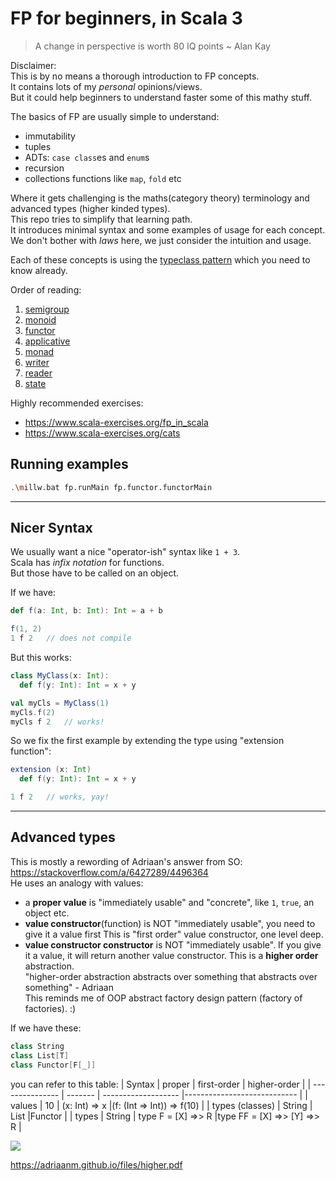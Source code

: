 # FP for beginners, in Scala 3

> A change in perspective is worth 80 IQ points ~ Alan Kay


Disclaimer:  
This is by no means a thorough introduction to FP concepts.  
It contains lots of my *personal* opinions/views.  
But it could help beginners to understand faster some of this mathy stuff.

The basics of FP are usually simple to understand:
- immutability
- tuples
- ADTs: `case class`es and `enum`s
- recursion
- collections functions like `map`, `fold` etc


Where it gets challenging is the maths(category theory) terminology and advanced types (higher kinded types).  
This repo tries to simplify that learning path.  
It introduces minimal syntax and some examples of usage for each concept.  
We don't bother with *laws* here, we just consider the intuition and usage.  

Each of these concepts is using the [typeclass pattern](https://docs.scala-lang.org/scala3/book/ca-type-classes.html) which you need to know already.

Order of reading:  
1. [semigroup](https://github.com/sake92/fp4noobs/tree/main/fp/src/main/scala/fp/semigroup)
1. [monoid](https://github.com/sake92/fp4noobs/tree/main/fp/src/main/scala/fp/monoid)
1. [functor](https://github.com/sake92/fp4noobs/tree/main/fp/src/main/scala/fp/functor)
1. [applicative](https://github.com/sake92/fp4noobs/tree/main/fp/src/main/scala/fp/applicative)
1. [monad](https://github.com/sake92/fp4noobs/tree/main/fp/src/main/scala/fp/monad)
1. [writer](https://github.com/sake92/fp4noobs/tree/main/fp/src/main/scala/fp/writer)
1. [reader](https://github.com/sake92/fp4noobs/tree/main/fp/src/main/scala/fp/reader)
1. [state](https://github.com/sake92/fp4noobs/tree/main/fp/src/main/scala/fp/state)


Highly recommended exercises:
- https://www.scala-exercises.org/fp_in_scala
- https://www.scala-exercises.org/cats

## Running examples

```bash
.\millw.bat fp.runMain fp.functor.functorMain
```

---
## Nicer Syntax
We usually want a nice "operator-ish" syntax like `1 + 3`.  
Scala has *infix notation* for functions.  
But those have to be called on an object. 

If we have:
```scala
def f(a: Int, b: Int): Int = a + b

f(1, 2)
1 f 2   // does not compile
```
But this works:
```scala
class MyClass(x: Int):
  def f(y: Int): Int = x + y

val myCls = MyClass(1)
myCls.f(2)
myCls f 2   // works!
```

So we fix the first example by extending the type using "extension function":
```scala
extension (x: Int)
  def f(y: Int): Int = x + y

1 f 2   // works, yay!
```



---

## Advanced types
This is mostly a rewording of Adriaan's answer from SO: https://stackoverflow.com/a/6427289/4496364  
He uses an analogy with values:
- a **proper value** is "immediately usable" and "concrete", like `1`, `true`, an object etc. 
- **value constructor**(function) is NOT "immediately usable", you need to give it a value first
This is "first order" value constructor, one level deep.
- **value constructor constructor** is NOT "immediately usable". If you give it a value, it will return another value constructor. This is a **higher order** abstraction.   
"higher-order abstraction abstracts over something that abstracts over something" - Adriaan   
This reminds me of OOP abstract factory design pattern (factory of factories). :)


If we have these:
```scala
class String
class List[T]
class Functor[F[_]]
```

you can refer to this table:
| Syntax          | proper  | first-order         | higher-order                  |
| --------------- | ------- | ------------------- |----------------------------   |
| values          | 10      | (x: Int) => x       |(f: (Int => Int)) => f(10)     |
| types (classes) | String  | List                |Functor                        |
| types           | String  | type F = [X] =>> R  |type FF = [X] =>> [Y] =>> R    |


![](https://i.stack.imgur.com/K0dwL.jpg)


https://adriaanm.github.io/files/higher.pdf



